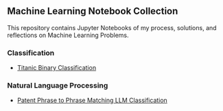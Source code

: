 ## Machine Learning Notebook Collection

This repository contains Jupyter Notebooks of my process, solutions, and reflections on Machine Learning Problems.

### Classification
- [Titanic Binary Classification](https://github.com/Tuvshno/My-Machine-Learning-Notebooks/blob/main/Titanic%20Binary%20Classification/Titanic%20Machine%20Learning.ipynb)

### Natural Language Processing
- [Patent Phrase to Phrase Matching LLM Classification](https://github.com/Tuvshno/My-Machine-Learning-Notebooks/blob/main/Patent%20Phrase%20Matching%20LLM%20Classification/Patent%20Phrase%20to%20Phrase%20Matching%20LLM%20Classification.ipynb)


